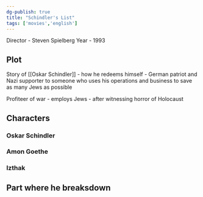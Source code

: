 ```yaml
---
dg-publish: true
title: "Schindler's List"
tags: ['movies','english']
---
```


Director - Steven Spielberg
Year - 1993

## Plot

Story of [[Oskar Schindler]] - how he redeems himself - German patriot and Nazi supporter to someone who uses his operations and business to save as many Jews as possible

Profiteer of war - employs Jews - after witnessing horror of Holocaust 

## Characters
### Oskar Schindler 
### Amon Goethe
### Izthak 

## Part where he breaksdown


